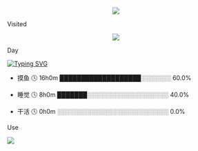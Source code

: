 <br clear="both">

<p align="center"><img src="https://capsule-render.vercel.app/api?type=waving&color=timeGradient&height=300&&section=header&text=ME.The Remaining Dreams&fontSize=50&fontAlign=50&fontAlignY=30&desc=I am YOINXAN!&descAlign=50&descSize=30&descAlignY=60&animation=twinkling" /></p>




Visited

<div align="center">
  <img src="https://profile-counter.glitch.me/YOINXAN/count.svg?"  />
</div>


Day

<a href="https://git.io/typing-svg"><img src="https://readme-typing-svg.demolab.com?font=Fira+Code&pause=1000&vCenter=true&width=435&lines=%E7%99%BD%E5%A4%A9%E6%91%B8%E9%B1%BC;%E6%99%9A%E4%B8%8A%E7%9D%A1%E8%A7%89" alt="Typing SVG" /></a>

- 摸鱼   🕓 16h0m ███████████████████░░░░░░░  60.0%

- 睡觉   🕓 8h0m     ███████░░░░░░░░░░░░░░░░░░░  40.0%

- 干活   🕓 0h0m     ░░░░░░░░░░░░░░░░░░░░░░░░░░  0.0%



Use

<img align="center" src="https://github-readme-stats.vercel.app/api/top-langs/?username=YOINXAN&theme=transparent&hide_border=true&layout=donut-vertical&langs_count=6" />


